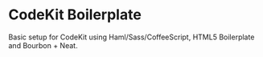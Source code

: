 CodeKit Boilerplate
===================

Basic setup for CodeKit using Haml/Sass/CoffeeScript, HTML5 Boilerplate and Bourbon + Neat.
